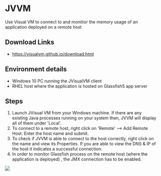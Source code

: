 # JVVM
Use Visual VM to connect to and monitior the memory usage of an application deployed on a remote host

## Download Links
- https://visualvm.github.io/download.html

## Environment details
- Windows 10 PC running the JVisualVM client
- RHEL host where the application is hosted on Glassfish5 app server

## Steps

1. Launch JVisual VM from your Windows machine. If there are any existing Java processes running on your system then, JVVM will display all of them under 'Local'.
2. To connect to a remote host, right click on 'Remote' --> Add Remote Host. Enter the host name and submit. 
3. To check if JVVM is able to connect to the host correctly, right click on the name and view its Properties. If you are able to view the DNS & IP of the host it indicates a successful connection.
5. In order to monitor Glassfish process on the remote host (where the application is deployed) , the JMX connection has to be enabled.

<img src ="images/dasboard.png"></img>
